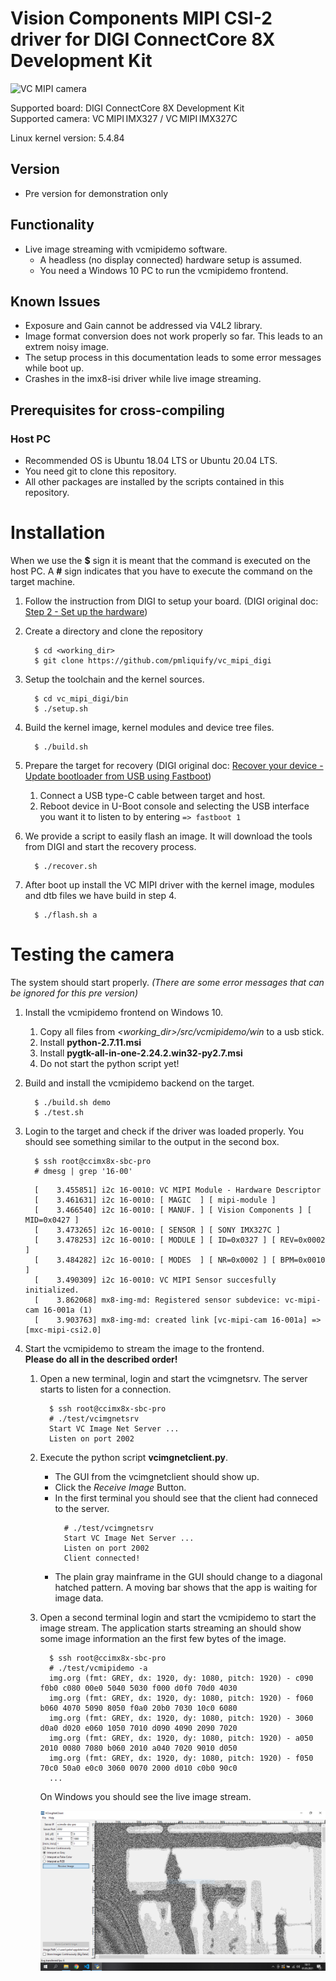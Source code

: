 # Vision Components MIPI CSI-2 driver for DIGI ConnectCore 8X Development Kit
![VC MIPI camera](https://www.vision-components.com/fileadmin/external/documentation/hardware/VC_MIPI_Camera_Module/VC_MIPI_Camera_Module_Hardware_Operating_Manual-Dateien/mipi_sensor_front_back.png)

Supported board: DIGI ConnectCore 8X Development Kit   
Supported camera: VC MIPI IMX327 / VC MIPI IMX327C   

Linux kernel version: 5.4.84   

## Version
* Pre version for demonstration only

## Functionality 
* Live image streaming with vcmipidemo software.
  * A headless (no display connected) hardware setup is assumed.
  * You need a Windows 10 PC to run the vcmipidemo frontend.

## Known Issues
* Exposure and Gain cannot be addressed via V4L2 library.
* Image format conversion does not work properly so far. This leads to an extrem noisy image.
* The setup process in this documentation leads to some error messages while boot up.
* Crashes in the imx8-isi driver while live image streaming.

## Prerequisites for cross-compiling
### Host PC
* Recommended OS is Ubuntu 18.04 LTS or Ubuntu 20.04 LTS.
* You need git to clone this repository.
* All other packages are installed by the scripts contained in this repository.

# Installation
When we use the **$** sign it is meant that the command is executed on the host PC. A **#** sign indicates that you have to execute the command on the target machine.  

1. Follow the instruction from DIGI to setup your board. (DIGI original doc: [Step 2 - Set up the hardware](https://www.digi.com/resources/documentation/digidocs/embedded/dey/3.0/cc8x/yocto-gs_t_set-up-hw_8x))

2. Create a directory and clone the repository   
   ```
     $ cd <working_dir>
     $ git clone https://github.com/pmliquify/vc_mipi_digi
   ```

3. Setup the toolchain and the kernel sources.
   ```
     $ cd vc_mipi_digi/bin
     $ ./setup.sh
   ```

4. Build the kernel image, kernel modules and device tree files.
   ```
     $ ./build.sh
   ```

5. Prepare the target for recovery (DIGI original doc: [Recover your device - Update bootloader from USB using Fastboot](
https://www.digi.com/resources/documentation/digidocs/embedded/dey/3.0/cc8x/yocto_t_recover-device_8#update-bootloader-from-usb-using-fastboot))
   1. Connect a USB type-C cable between target and host. 
   2. Reboot device in U-Boot console and selecting the USB interface you want it to listen to by entering ```=> fastboot 1```
   
6. We provide a script to easily flash an image. It will download the tools from DIGI and start the recovery process.
   ```
     $ ./recover.sh
   ```

7. After boot up install the VC MIPI driver with the kernel image, modules and dtb files we have build in step 4.
   ```
     $ ./flash.sh a
   ```

# Testing the camera
The system should start properly. *(There are some error messages that can be ignored for this pre version)*

1. Install the vcmipidemo frontend on Windows 10. 
   1. Copy all files from *<working_dir>/src/vcmipidemo/win* to a usb stick.
   2. Install **python-2.7.11.msi** 
   3. Install **pygtk-all-in-one-2.24.2.win32-py2.7.msi**
   4. Do not start the python script yet!

2. Build and install the vcmipidemo backend on the target.
   ```
     $ ./build.sh demo
     $ ./test.sh
   ```

3. Login to the target and check if the driver was loaded properly. You should see something similar to the output in the second box.
   ```
     $ ssh root@ccimx8x-sbc-pro
     # dmesg | grep '16-00'
   ```
   ```
     [    3.455851] i2c 16-0010: VC MIPI Module - Hardware Descriptor
     [    3.461631] i2c 16-0010: [ MAGIC  ] [ mipi-module ]
     [    3.466540] i2c 16-0010: [ MANUF. ] [ Vision Components ] [ MID=0x0427 ]
     [    3.473265] i2c 16-0010: [ SENSOR ] [ SONY IMX327C ]
     [    3.478253] i2c 16-0010: [ MODULE ] [ ID=0x0327 ] [ REV=0x0002 ]
     [    3.484282] i2c 16-0010: [ MODES  ] [ NR=0x0002 ] [ BPM=0x0010 ]
     [    3.490309] i2c 16-0010: VC MIPI Sensor succesfully initialized.
     [    3.862068] mx8-img-md: Registered sensor subdevice: vc-mipi-cam 16-001a (1)
     [    3.903763] mx8-img-md: created link [vc-mipi-cam 16-001a] => [mxc-mipi-csi2.0]
   ```

3. Start the vcmipidemo to stream the image to the frontend.   
   **Please do all in the described order!**
   1. Open a new terminal, login and start the vcimgnetsrv. The server starts to listen for a connection.
      ```
        $ ssh root@ccimx8x-sbc-pro
        # ./test/vcimgnetsrv
        Start VC Image Net Server ...
        Listen on port 2002
      ```
   
   2. Execute the python script **vcimgnetclient.py**. 
      * The GUI from the vcimgnetclient should show up. 
      * Click the *Receive Image* Button.
      * In the first terminal you should see that the client had conneced to the server.
        ```
          # ./test/vcimgnetsrv
          Start VC Image Net Server ...
          Listen on port 2002
          Client connected!
        ```
      * The plain gray mainframe in the GUI should change to a diagonal hatched pattern. 
        A moving bar shows that the app is waiting for image data.   
      
   3. Open a second terminal login and start the vcmipidemo to start the image stream. The application starts streaming 
      an should show some image information an the first few bytes of the image.
      ```
        $ ssh root@ccimx8x-sbc-pro
        # ./test/vcmipidemo -a
        img.org (fmt: GREY, dx: 1920, dy: 1080, pitch: 1920) - c090 f0b0 c080 00e0 5040 5030 f000 d0f0 70d0 4030 
        img.org (fmt: GREY, dx: 1920, dy: 1080, pitch: 1920) - f060 b060 4070 5090 8050 f0a0 20b0 7030 10c0 6080 
        img.org (fmt: GREY, dx: 1920, dy: 1080, pitch: 1920) - 3060 d0a0 d020 e060 1050 7010 d090 4090 2090 7020 
        img.org (fmt: GREY, dx: 1920, dy: 1080, pitch: 1920) - a050 2010 0080 7080 b060 2010 a040 7020 9010 d050 
        img.org (fmt: GREY, dx: 1920, dy: 1080, pitch: 1920) - f050 70c0 50a0 e0c0 3060 0070 2000 d010 c0b0 90c0 
        ...
      ```
      On Windows you should see the live image stream.   
      
      ![vcmipidemo screenshot](https://raw.githubusercontent.com/pmliquify/vc_mipi_digi/main/docs/vcmipidemo_screenshot.png)
